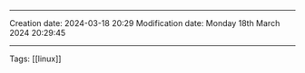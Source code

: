 

----
Creation date: 2024-03-18 20:29
Modification date: Monday 18th March 2024 20:29:45

----

 Tags: [[linux]]

